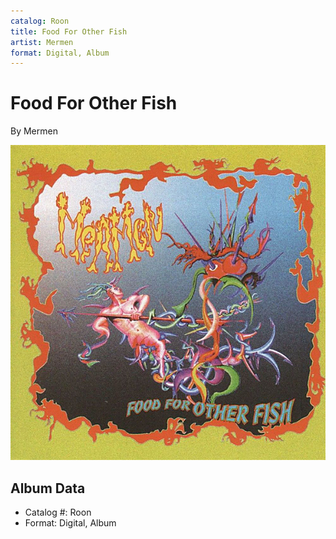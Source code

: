 ```yaml
---
catalog: Roon
title: Food For Other Fish
artist: Mermen
format: Digital, Album
---
```


# Food For Other Fish

By Mermen

![](../../assets/albumcovers/Mermen-Food_For_Other_Fish.png)

## Album Data

- Catalog #: Roon
- Format: Digital, Album

